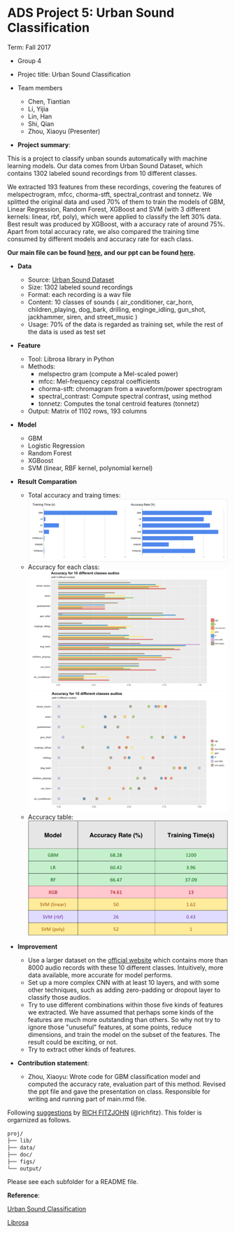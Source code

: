 # ADS Project 5: Urban Sound Classification

Term: Fall 2017

+ Group 4
+ Projec title: Urban Sound Classification
+ Team members

	+ Chen, Tiantian
	+ Li, Yijia
	+ Lin, Han
	+ Shi, Qian
	+ Zhou, Xiaoyu (Presenter)

+ **Project summary**: 

This is a project to classify unban sounds automatically with machine learning models. Our data comes from Urban Sound Dataset, which contains 1302 labeled sound recordings from 10 different classes. 

We extracted 193 features from these recordings, covering the features of melspectrogram, mfcc, chorma-stft, spectral_contrast and tonnetz. We splitted the original data and used 70% of them to train the models of GBM, Linear Regression, Random Forest, XGBoost and SVM (with 3 different kernels: linear, rbf, poly), which were applied to classify the left 30% data. Best result was produced by XGBoost, with a accuracy rate of around 75%. Apart from total accuracy rate, we also compared the training time consumed by different models and accuracy rate for each class. 

**Our main file can be found [here](doc/main_file.pdf), and our ppt can be found [here](doc/presentation.pdf).**

+ **Data**
	+ Source: [Urban Sound Dataset](https://serv.cusp.nyu.edu/projects/urbansounddataset/)
	+ Size: 1302 labeled sound recordings
	+ Format: each recording is a wav file
	+ Content: 10 classes of sounds ( air_conditioner, car_horn, children_playing, dog_bark, drilling, enginge_idling, gun_shot, jackhammer, siren, and street_music )
	+ Usage: 70% of the data is regarded as training set, while the rest of the data is used as test set

+ **Feature**
	+ Tool: Librosa library in Python
	+ Methods: 
		+ melspectro gram (compute a Mel-scaled power)
		+ mfcc: Mel-frequency cepstral coefficients
		+ chorma-stft: chromagram from a waveform/power spectrogram
		+ spectral_contrast: Compute spectral contrast, using method
		+ tonnetz: Computes the tonal centroid features (tonnetz)
	+ Output: Matrix of 1102 rows, 193 columns

+ **Model**
        
	+ GBM
	+ Logistic Regression
	+ Random Forest
	+ XGBoost
	+ SVM (linear, RBF kernel, polynomial kernel)


+ **Result Comparation**
   + Total accuracy and traing times:
![total accuracy and time](figs/put_together.png)
   + Accuracy for each class:
![accuracy for each class](figs/acu_bar.png)
![accuracy for each class](figs/acu_bubble.png)
   + Accuracy table:
![accuracy table](figs/acu_table.png)

+ **Improvement**
    + Use a larger dataset on the [official website](https://serv.cusp.nyu.edu/projects/urbansounddataset/) which contains more than 8000 audio records with these 10 different classes. Intuitively, more data available,  more accurate for model performs.
    + Set up a more complex CNN with at least 10 layers, and with some other techniques, such as adding zero-padding or dropout layer to classify those audios.
    + Try to use different combinations within those five kinds of features we extracted.  We have assumed that perhaps some kinds of the features are much more outstanding than others. So why not try to ignore those "unuseful" features, at some points, reduce dimensions, and train the model on the subset of the features. The result could be exciting, or not.
    + Try to extract other kinds of features.
	
+ **Contribution statement**: 
    + Zhou, Xiaoyu: Wrote code for GBM classification model and computed the accuracy rate, evaluation part of this method. Revised the ppt file and gave the presentation on class. Responsible for writing and running part of main.rmd file. 


Following [suggestions](http://nicercode.github.io/blog/2013-04-05-projects/) by [RICH FITZJOHN](http://nicercode.github.io/about/#Team) (@richfitz). This folder is orgarnized as follows.

```
proj/
├── lib/
├── data/
├── doc/
├── figs/
└── output/
```

Please see each subfolder for a README file.

**Reference**: 

[Urban Sound Classification](http://aqibsaeed.github.io/2016-09-03-urban-sound-classification-part-1/)

[Librosa](http://librosa.github.io)
